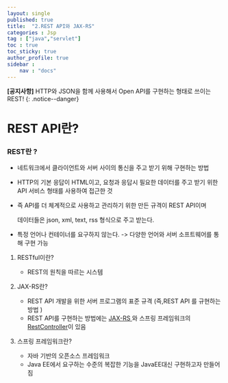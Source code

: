 ```yaml
---
layout: single
published: true
title:  "2.REST API와 JAX-RS"
categories : Jsp
tag : ["java","servlet"]
toc : true
toc_sticky: true
author_profile: true
sidebar :
    nav : "docs"
---
```




**[공지사항]** HTTP와 JSON을 함께 사용해서 Open API를 구현하는 형태로 쓰이는 REST!
{: .notice--danger}



# REST API란?

### REST란 ?

* 네트워크에서 클라이언트와 서버 사이의 통신을 주고 받기 위해 구현하는 방법 

* HTTP의 기본 응답이 HTML이고, 요청과 응답시 필요한 데이터를 주고 받기 위한 API 서비스 형태를 사용하여 접근한 것

*  즉 API를 더 체계적으로 사용하고 관리하기 위한 만든 규격이 REST API이며 

   데이터들은 json, xml, text, rss 형식으로 주고 받는다.

* 특정 언어나 컨테이너를 요구하지 않는다. -> 다양한 언어와 서버 소프트웨어를 통해 구현 가능

  

1. RESTful이란?

	- REST의 원칙을 따르는 시스템
	
	  
	
2. JAX-RS란?

    - REST API 개발을 위한 서버 프로그램의 표준 규격 (즉,REST API 를 규현하는 방법  )
    - REST API를 구현하는 방법에는 <u>JAX-RS </u>와 스프링 프레임워크의  <u>RestController</u>이 있음

3. 스프링 프레임워크란?

    - 자바 기반의 오픈소스 프레임워크
    - Java EE에서 요구하는 수준의 복잡한 기능을 JavaEE대신 구현하고자 만들어짐 

  



  

  